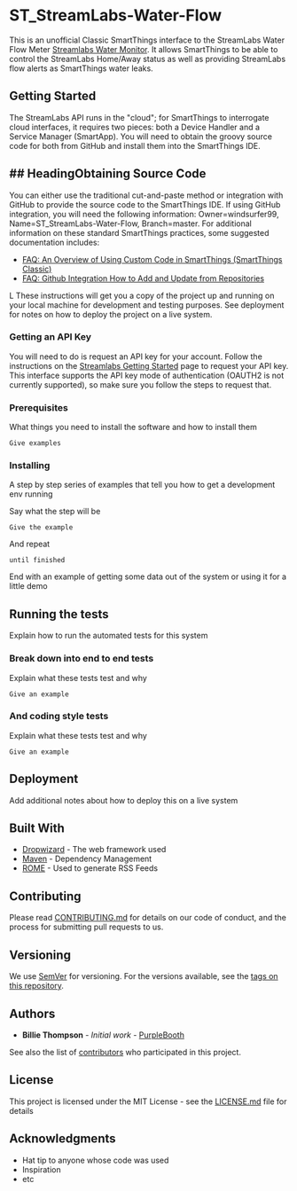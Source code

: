 # ST_StreamLabs-Water-Flow
This is an unofficial Classic SmartThings interface to the StreamLabs Water Flow Meter [Streamlabs Water Monitor](https://www.streamlabswater.com/). It allows SmartThings to be able to control the StreamLabs Home/Away status as well as providing StreamLabs flow alerts as SmartThings water leaks.
## Getting Started
The StreamLabs API runs in the "cloud"; for SmartThings to interrogate cloud interfaces, it requires two pieces: both a Device Handler and a Service Manager (SmartApp). You will need to obtain the groovy source code for both from GitHub and install them into the SmartThings IDE.
## ## HeadingObtaining Source Code
You can either use the traditional cut-and-paste method or integration with GitHub to provide the source code to the SmartThings IDE. If using GitHub integration, you will need the following information: Owner=windsurfer99, Name=ST_StreamLabs-Water-Flow, Branch=master.  For additional information on these standard SmartThings practices, some suggested documentation includes:
 - [FAQ: An Overview of Using Custom Code in SmartThings (SmartThings Classic)](https://community.smartthings.com/t/faq-an-overview-of-using-custom-code-in-smartthings-smartthings-classic/16772)
 - [FAQ: Github Integration How to Add and Update from Repositories](https://community.smartthings.com/t/faq-github-integration-how-to-add-and-update-from-repositories/39046)


L 
These instructions will get you a copy of the project up and running on your local machine for development and testing purposes. See deployment for notes on how to deploy the project on a live system.

### Getting an API Key
You will need to do is request an API key for your account. Follow the instructions on the [Streamlabs Getting Started](https://developer.streamlabswater.com/docs/getting-started.html) page to request your API key. This interface supports the API key mode of authentication (OAUTH2 is not currently supported), so make sure you follow the steps to request that.
### Prerequisites

What things you need to install the software and how to install them

```
Give examples
```

### Installing

A step by step series of examples that tell you how to get a development env running

Say what the step will be

```
Give the example
```

And repeat

```
until finished
```

End with an example of getting some data out of the system or using it for a little demo

## Running the tests

Explain how to run the automated tests for this system

### Break down into end to end tests

Explain what these tests test and why

```
Give an example
```

### And coding style tests

Explain what these tests test and why

```
Give an example
```

## Deployment

Add additional notes about how to deploy this on a live system

## Built With

* [Dropwizard](http://www.dropwizard.io/1.0.2/docs/) - The web framework used
* [Maven](https://maven.apache.org/) - Dependency Management
* [ROME](https://rometools.github.io/rome/) - Used to generate RSS Feeds

## Contributing

Please read [CONTRIBUTING.md](https://gist.github.com/PurpleBooth/b24679402957c63ec426) for details on our code of conduct, and the process for submitting pull requests to us.

## Versioning

We use [SemVer](http://semver.org/) for versioning. For the versions available, see the [tags on this repository](https://github.com/your/project/tags). 

## Authors

* **Billie Thompson** - *Initial work* - [PurpleBooth](https://github.com/PurpleBooth)

See also the list of [contributors](https://github.com/your/project/contributors) who participated in this project.

## License

This project is licensed under the MIT License - see the [LICENSE.md](LICENSE.md) file for details

## Acknowledgments

* Hat tip to anyone whose code was used
* Inspiration
* etc
<!--stackedit_data:
eyJoaXN0b3J5IjpbMTU2MDQxMjIwOCwtNDg5NzI4Mzc1LDYzOT
g2MjcxMyw2NjQ4ODMxNDcsLTExMTY4NDEyNzUsMTEzNDU3NjQ3
MSw2NDEyNzExNjJdfQ==
-->